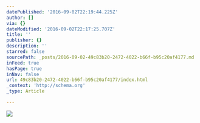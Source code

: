 ```yaml
---
datePublished: '2016-09-02T22:19:44.225Z'
author: []
via: {}
dateModified: '2016-09-02T22:17:25.707Z'
title: ''
publisher: {}
description: ''
starred: false
sourcePath: _posts/2016-09-02-49c83b20-2472-4022-b66f-b95c20af4177.md
inFeed: true
hasPage: true
inNav: false
url: 49c83b20-2472-4022-b66f-b95c20af4177/index.html
_context: 'http://schema.org'
_type: Article

---
```

![](https://the-grid-user-content.s3-us-west-2.amazonaws.com/9a114a9d-f57c-44d6-92fb-29811650896e.jpg)